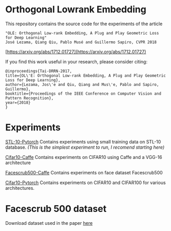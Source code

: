 # Orthogonal Lowrank Embedding

This repository contains the source code for the experiments of the article

    "OLÉ: Orthogonal Low-rank Embedding, A Plug and Play Geometric Loss for Deep Learning" 
    José Lezama, Qiang Qiu, Pablo Musé and Guillermo Sapiro, CVPR 2018

[https://arxiv.org/abs/1712.01727](https://arxiv.org/abs/1712.01727)

If you find this work useful in your research, please consider citing:

    @inproceedings{Tai-DRRN-2017,
    title={OL\'E: Orthogonal Low-rank Embedding, A Plug and Play Geometric Loss for Deep Learning},
    author={Lezama, Jos\'e and Qiu, Qiang and Mus\'e, Pablo and Sapiro, Guillermo},
    booktitle={Proceedings of the IEEE Conference on Computer Vision and Pattern Recognition},
    year={2018}
    }

# Experiments


[STL-10-Pytorch](stl10)  Contains experiments using small training data on STL-10 database. *(This is the simplest experiment to run, I recomend starting here)*

[Cifar10-Caffe](caffe_OLE) Contains experiments on CIFAR10 using Caffe and a VGG-16 architecture

[Facescrub500-Caffe](caffe_Facescrub500) Contains experiments on face dataset Facescrub500 

[Cifar10-Pytorch](pytorch_OLE) Contains experiments on CIFAR10 and CIFAR100 for various architectures.


# Facescrub 500 dataset
Download dataset used in the paper [here](https://iie.fing.edu.uy/~jlezama/datasets/Facescrub500/)
